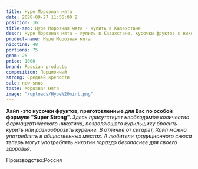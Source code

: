 ```yaml
---
title: Hype Морозная мята
date: 2020-09-27 11:56:00 Z
position: 16
title-seo: Hype Морозная мята - купить в Казахстане
descr: Hype Морозная мята - купить в Казахстане, кусочки фруктов с никотином
product-name: Hype Морозная мята
nicotine: 48
portions: 75
gram: 25
price: 1000
brand: Russian products
composition: Порционный
strong: Средней крепости
sale: new-snus
taste: Морозная мята
image: "/uploads/Hype%20mint.png"
---
```


**Хайп -это кусочки фруктов, приготовленные для Вас по особой формуле "Super Strong".** 
*Здесь присутствует необходимое количество фармацевтического никотина, позволяющего курильщику бросить курить или разнообразить курение. 
В отличие от сигарет, Хайп можно употреблять в общественных местах. А любители традиционного снюса теперь могут употреблять никотин гораздо безопаснее для своего здоровья.*

Производство:Россия